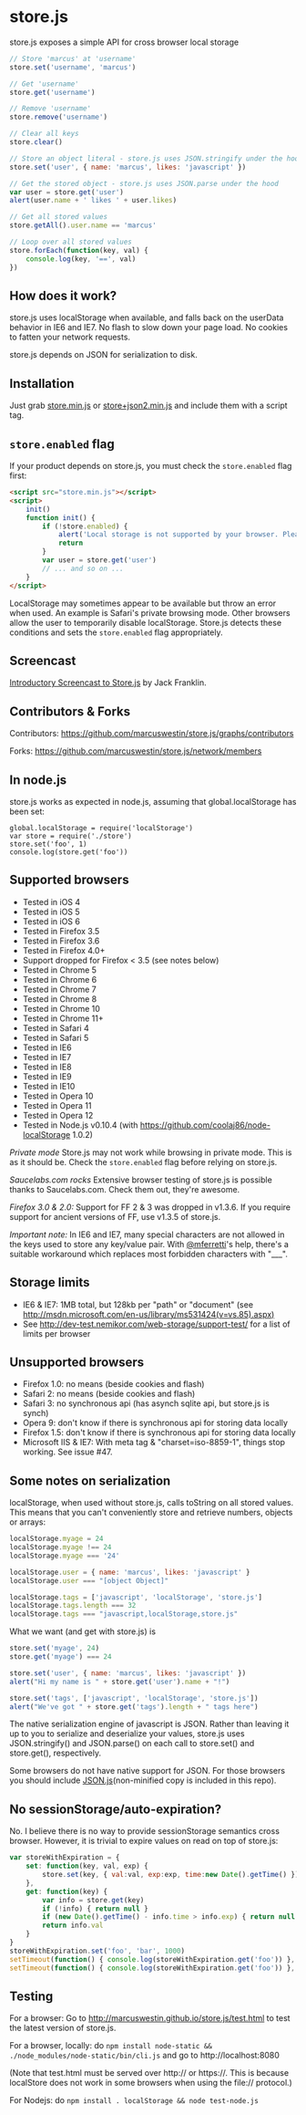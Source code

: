 store.js
========

store.js exposes a simple API for cross browser local storage

```js
// Store 'marcus' at 'username'
store.set('username', 'marcus')

// Get 'username'
store.get('username')

// Remove 'username'
store.remove('username')

// Clear all keys
store.clear()

// Store an object literal - store.js uses JSON.stringify under the hood
store.set('user', { name: 'marcus', likes: 'javascript' })

// Get the stored object - store.js uses JSON.parse under the hood
var user = store.get('user')
alert(user.name + ' likes ' + user.likes)

// Get all stored values
store.getAll().user.name == 'marcus'

// Loop over all stored values
store.forEach(function(key, val) {
	console.log(key, '==', val)
})
```


How does it work?
------------------
store.js uses localStorage when available, and falls back on the userData behavior in IE6 and IE7. No flash to slow down your page load. No cookies to fatten your network requests.

store.js depends on JSON for serialization to disk.


Installation
------------
Just grab [store.min.js] or [store+json2.min.js] and include them with a script tag.


`store.enabled` flag
--------------------
If your product depends on store.js, you must check the `store.enabled` flag first:

```html
<script src="store.min.js"></script>
<script>
	init()
	function init() {
		if (!store.enabled) {
			alert('Local storage is not supported by your browser. Please disable "Private Mode", or upgrade to a modern browser.')
			return
		}
		var user = store.get('user')
		// ... and so on ...
	}
</script>
```

LocalStorage may sometimes appear to be available but throw an error when used. An example is Safari's private browsing mode. Other browsers allow the user to temporarily disable localStorage. Store.js detects these conditions and sets the `store.enabled` flag appropriately.


Screencast
-----------
[Introductory Screencast to Store.js](http://javascriptplayground.com/blog/2012/06/javascript-local-storage-store-js-tutorial) by Jack Franklin.


Contributors & Forks
--------------------
Contributors: https://github.com/marcuswestin/store.js/graphs/contributors

Forks: https://github.com/marcuswestin/store.js/network/members


In node.js
----------
store.js works as expected in node.js, assuming that global.localStorage has been set:

```
global.localStorage = require('localStorage')
var store = require('./store')
store.set('foo', 1)
console.log(store.get('foo'))
```


Supported browsers
------------------
 - Tested in iOS 4
 - Tested in iOS 5
 - Tested in iOS 6
 - Tested in Firefox 3.5
 - Tested in Firefox 3.6
 - Tested in Firefox 4.0+
 - Support dropped for Firefox < 3.5 (see notes below)
 - Tested in Chrome 5
 - Tested in Chrome 6
 - Tested in Chrome 7
 - Tested in Chrome 8
 - Tested in Chrome 10
 - Tested in Chrome 11+
 - Tested in Safari 4
 - Tested in Safari 5
 - Tested in IE6
 - Tested in IE7
 - Tested in IE8
 - Tested in IE9
 - Tested in IE10
 - Tested in Opera 10
 - Tested in Opera 11
 - Tested in Opera 12
 - Tested in Node.js v0.10.4 (with https://github.com/coolaj86/node-localStorage 1.0.2)

*Private mode* Store.js may not work while browsing in private mode. This is as it should be. Check the `store.enabled` flag before relying on store.js.

*Saucelabs.com rocks* Extensive browser testing of store.js is possible thanks to Saucelabs.com. Check them out, they're awesome.

*Firefox 3.0 & 2.0:* Support for FF 2 & 3 was dropped in v1.3.6. If you require support for ancient versions of FF, use v1.3.5 of store.js.

*Important note:* In IE6 and IE7, many special characters are not allowed in the keys used to store any key/value pair. With [@mferretti](https://github.com/mferretti)'s help, there's a suitable workaround which replaces most forbidden characters with "___".


Storage limits
--------------
 - IE6 & IE7: 1MB total, but 128kb per "path" or "document" (see http://msdn.microsoft.com/en-us/library/ms531424(v=vs.85).aspx)
 - See http://dev-test.nemikor.com/web-storage/support-test/ for a list of limits per browser

Unsupported browsers
-------------------
 - Firefox 1.0: no means (beside cookies and flash)
 - Safari 2: no means (beside cookies and flash)
 - Safari 3: no synchronous api (has asynch sqlite api, but store.js is synch)
 - Opera 9: don't know if there is synchronous api for storing data locally
 - Firefox 1.5: don't know if there is synchronous api for storing data locally
 - Microsoft IIS & IE7: With meta tag & "charset=iso-8859-1", things stop working. See issue #47.


Some notes on serialization
---------------------------
localStorage, when used without store.js, calls toString on all stored values. This means that you can't conveniently store and retrieve numbers, objects or arrays:

```js
localStorage.myage = 24
localStorage.myage !== 24
localStorage.myage === '24'

localStorage.user = { name: 'marcus', likes: 'javascript' }
localStorage.user === "[object Object]"

localStorage.tags = ['javascript', 'localStorage', 'store.js']
localStorage.tags.length === 32
localStorage.tags === "javascript,localStorage,store.js"
```

What we want (and get with store.js) is

```js
store.set('myage', 24)
store.get('myage') === 24

store.set('user', { name: 'marcus', likes: 'javascript' })
alert("Hi my name is " + store.get('user').name + "!")

store.set('tags', ['javascript', 'localStorage', 'store.js'])
alert("We've got " + store.get('tags').length + " tags here")
```

The native serialization engine of javascript is JSON. Rather than leaving it up to you to serialize and deserialize your values, store.js uses JSON.stringify() and JSON.parse() on each call to store.set() and store.get(), respectively.

Some browsers do not have native support for JSON. For those browsers you should include [JSON.js](non-minified copy is included in this repo).


No sessionStorage/auto-expiration?
----------------------------------
No. I believe there is no way to provide sessionStorage semantics cross browser. However, it is trivial to expire values on read on top of store.js:

```js
var storeWithExpiration = {
	set: function(key, val, exp) {
		store.set(key, { val:val, exp:exp, time:new Date().getTime() })
	},
	get: function(key) {
		var info = store.get(key)
		if (!info) { return null }
		if (new Date().getTime() - info.time > info.exp) { return null }
		return info.val
	}
}
storeWithExpiration.set('foo', 'bar', 1000)
setTimeout(function() { console.log(storeWithExpiration.get('foo')) }, 500) // -> "bar"
setTimeout(function() { console.log(storeWithExpiration.get('foo')) }, 1500) // -> null
```


Testing
-------
For a browser: Go to http://marcuswestin.github.io/store.js/test.html to test the latest version of store.js.

For a browser, locally: do `npm install node-static && ./node_modules/node-static/bin/cli.js` and go to http://localhost:8080

(Note that test.html must be served over http:// or https://. This is because localStore does not work in some browsers when using the file:// protocol.)

For Nodejs: do `npm install . localStorage && node test-node.js`


  [JSON.js]: http://www.json.org/json2.js
  [store.min.js]: https://raw.github.com/marcuswestin/store.js/master/store.min.js
  [store+json2.min.js]: https://raw.github.com/marcuswestin/store.js/master/store+json2.min.js

